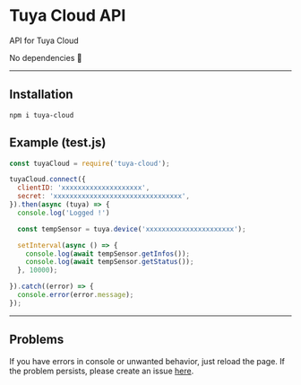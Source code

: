 # Tuya Cloud API
 API for Tuya Cloud

 No dependencies 💪

___
## Installation

```
npm i tuya-cloud
```

## Example (test.js)

```javascript
const tuyaCloud = require('tuya-cloud');

tuyaCloud.connect({
  clientID: 'xxxxxxxxxxxxxxxxxxxx',
  secret: 'xxxxxxxxxxxxxxxxxxxxxxxxxxxxxxxx',
}).then(async (tuya) => {
  console.log('Logged !')

  const tempSensor = tuya.device('xxxxxxxxxxxxxxxxxxxxxx');

  setInterval(async () => {
    console.log(await tempSensor.getInfos());
    console.log(await tempSensor.getStatus());
  }, 10000);

}).catch((error) => {
  console.error(error.message);
});

```

___
## Problems

 If you have errors in console or unwanted behavior, just reload the page.
 If the problem persists, please create an issue [here](https://github.com/Mathieu2301/Tuya-Cloud-API/issues).
